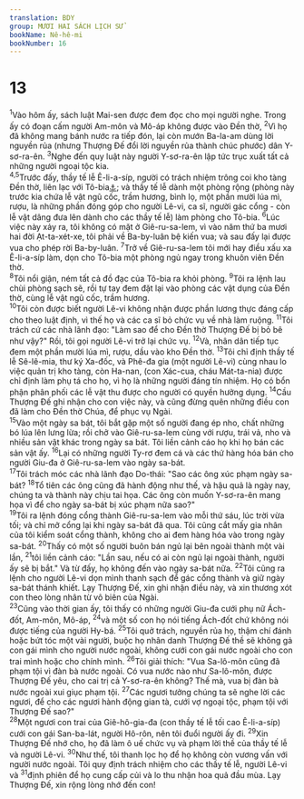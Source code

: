 ```yaml
---
translation: BDY
group: MƯƠI HAI SÁCH LỊCH SỬ
bookName: Nê-hê-mi 
bookNumber: 16
---
```


<div class="title"><h1>13</h1></div>
<span class="verse ne_13_1"><sup>1</sup>Vào hôm ấy, sách luật Mai-sen được đem đọc cho mọi người nghe. Trong ấy có đoạn cấm người Am-môn và Mô-áp không được vào Đền thờ, </span>
<span class="verse ne_13_2"><sup>2</sup>Vì họ đã không mang bánh nước ra tiếp đón, lại còn mướn Ba-la-am dùng lời nguyền rủa (nhưng Thượng Đế đổi lời nguyền rủa thành chúc phước) dân Y-sơ-ra-ên. </span>
<span class="verse ne_13_3"><sup>3</sup>Nghe đến quy luật này người Y-sơ-ra-ên lập tức trục xuất tất cả những người ngoại tộc kia.<br/></span>
<span class="verse ne_13_4 ne_13_5"><sup>4,5</sup>Trước đấy, thầy tế lễ Ê-li-a-síp, người có trách nhiệm trông coi kho tàng Đền thờ, liên lạc với Tô-bia<a href="#" data-toggle="tooltip" data-placement="bottom" title="một người Am-môn, xem 2:10, 3:3...">⚓</a>; và thầy tế lễ dành một phòng rộng (phòng này trước kia chứa lễ vật ngũ cốc, trầm hương, bình lọ, một phần mười lúa mì, rượu, là những phần đóng góp cho người Lê-vi, ca sĩ, người gác cổng - còn lễ vật dâng đưa lên dành cho các thầy tế lễ) làm phòng cho Tô-bia. </span>
<span class="verse ne_13_6"><sup>6</sup>Lúc việc này xảy ra, tôi không có mặt ở Giê-ru-sa-lem, vì vào năm thứ ba mươi hai đời Ạt-ta-xét-xe, tôi phải về Ba-by-luân bệ kiến vua; và sau đấy lại được vua cho phép rời Ba-by-luân. </span>
<span class="verse ne_13_7"><sup>7</sup>Trở về Giê-ru-sa-lem tôi mới hay điều xấu xa Ê-li-a-síp làm, dọn cho Tô-bia một phòng ngủ ngay trong khuôn viên Đền thờ.<br/></span>
<span class="verse ne_13_8"><sup>8</sup>Tôi nổi giận, ném tất cả đồ đạc của Tô-bia ra khỏi phòng. </span>
<span class="verse ne_13_9"><sup>9</sup>Tôi ra lệnh lau chùi phòng sạch sẽ, rồi tự tay đem đặt lại vào phòng các vật dụng của Đền thờ, cùng lễ vật ngũ cốc, trầm hương.<br/></span>
<span class="verse ne_13_10"><sup>10</sup>Tôi còn được biết người Lê-vi không nhận được phần lương thực đáng cấp cho theo luật định, vì thế họ và các ca sĩ bỏ chức vụ về nhà làm ruộng. </span>
<span class="verse ne_13_11"><sup>11</sup>Tôi trách cứ các nhà lãnh đạo: &#34;Làm sao để cho Đền thờ Thượng Đế bị bỏ bê như vậy?&#34; Rồi, tôi gọi người Lê-vi trở lại chức vụ. </span>
<span class="verse ne_13_12"><sup>12</sup>Và, nhân dân tiếp tục đem một phần mười lúa mì, rượu, dầu vào kho Đền thờ. </span>
<span class="verse ne_13_13"><sup>13</sup>Tôi chỉ định thầy tế lễ Sê-lê-mia, thư ký Xa-đốc, và Phê-đa gia (một người Lê-vi) cùng nhau lo việc quản trị kho tàng, còn Ha-nan, (con Xác-cua, cháu Mát-ta-nia) được chỉ định làm phụ tá cho họ, vì họ là những người đáng tín nhiệm. Họ có bổn phận phân phối các lễ vật thu được cho người có quyền hưởng dụng. </span>
<span class="verse ne_13_14"><sup>14</sup>Cầu Thượng Đế ghi nhận cho con việc này, và cũng đừng quên những điều con đã làm cho Đền thờ Chúa, để phục vụ Ngài.<br/></span>
<span class="verse ne_13_15"><sup>15</sup>Vào một ngày sa bát, tôi bắt gặp một số người đang ép nho, chất những bó lúa lên lưng lừa; rồi chở vào Giê-ru-sa-lem cùng với rượu, trái vả, nho và nhiều sản vật khác trong ngày sa bát. Tôi liền cảnh cáo họ khi họ bán các sản vật ấy. </span>
<span class="verse ne_13_16"><sup>16</sup>Lại có những người Ty-rơ đem cá và các thứ hàng hóa bán cho người Giu-đa ở Giê-ru-sa-lem vào ngày sa-bát.<br/></span>
<span class="verse ne_13_17"><sup>17</sup>Tôi trách móc các nhà lãnh đạo Do-thái: &#34;Sao các ông xúc phạm ngày sa-bát? </span>
<span class="verse ne_13_18"><sup>18</sup>Tổ tiên các ông cũng đã hành động như thế, và hậu quả là ngày nay, chúng ta và thành này chịu tai họa. Các ông còn muốn Y-sơ-ra-ên mang họa vì để cho ngày sa-bát bị xúc phạm nữa sao?&#34;<br/></span>
<span class="verse ne_13_19"><sup>19</sup>Tôi ra lệnh đóng cổng thành Giê-ru-sa-lem vào mỗi thứ sáu, lúc trời vừa tối; và chỉ mở cổng lại khi ngày sa-bát đã qua. Tôi cũng cắt mấy gia nhân của tôi kiểm soát cổng thành, không cho ai đem hàng hóa vào trong ngày sa-bát. </span>
<span class="verse ne_13_20"><sup>20</sup>Thấy có một số người buôn bán ngủ lại bên ngoài thành một vài lần, </span>
<span class="verse ne_13_21"><sup>21</sup>tôi liền cảnh cáo: &#34;Lần sau, nếu có ai còn ngủ lại ngoài thành, người ấy sẽ bị bắt.&#34; Và từ đấy, họ không đến vào ngày sa-bát nữa. </span>
<span class="verse ne_13_22"><sup>22</sup>Tôi cũng ra lệnh cho người Lê-vi dọn mình thanh sạch để gác cổng thành và giữ ngày sa-bát thánh khiết. Lạy Thượng Đế, xin ghi nhận điều này, và xin thương xót con theo lòng nhân từ vô biên của Ngài.<br/></span>
<span class="verse ne_13_23"><sup>23</sup>Cũng vào thời gian ấy, tôi thấy có những người Giu-đa cưới phụ nữ Ách-đốt, Am-môn, Mô-áp, </span>
<span class="verse ne_13_24"><sup>24</sup>và một số con họ nói tiếng Ách-đốt chứ không nói được tiếng của người Hy-bá. </span>
<span class="verse ne_13_25"><sup>25</sup>Tôi quở trách, nguyền rủa họ, thậm chí đánh hoặc bứt tóc một vài người, buộc họ nhân danh Thượng Đế thề sẽ không gả con gái mình cho người nước ngoài, không cưới con gái nước ngoài cho con trai mình hoặc cho chính mình. </span>
<span class="verse ne_13_26"><sup>26</sup>Tôi giải thích: &#34;Vua Sa-lô-môn cũng đã phạm tội vì đàn bà nước ngoài. Có vua nước nào như Sa-lô-môn, được Thượng Đế yêu, cho cai trị cả Y-sơ-ra-ên không? Thế mà, vua bị đàn bà nước ngoài xui giục phạm tội. </span>
<span class="verse ne_13_27"><sup>27</sup>Các ngươi tưởng chúng ta sẽ nghe lời các ngươi, để cho các ngươi hành động gian tà, cưới vợ ngoại tộc, phạm tội với Thượng Đế sao?&#34;<br/></span>
<span class="verse ne_13_28"><sup>28</sup>Một ngươi con trai của Giê-hô-gia-đa (con thầy tế lễ tối cao Ê-li-a-síp) cưới con gái San-ba-lát, người Hô-rôn, nên tôi đuổi người ấy đi. </span>
<span class="verse ne_13_29"><sup>29</sup>Xin Thượng Đế nhớ cho, họ đã làm ô uế chức vụ và phạm lời thề của thầy tế lễ và người Lê-vi. </span>
<span class="verse ne_13_30"><sup>30</sup>Như thế, tôi thanh lọc họ để họ không còn vương vấn với người nước ngoài. Tôi quy định trách nhiệm cho các thầy tế lễ, người Lê-vi và </span>
<span class="verse ne_13_31"><sup>31</sup>định phiên để họ cung cấp củi và lo thu nhận hoa quả đầu mùa. Lạy Thượng Đế, xin rộng lòng nhớ đến con!</span>
